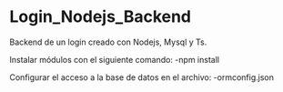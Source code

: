 # Login_Nodejs_Backend
Backend de un login creado con Nodejs, Mysql y Ts.

Instalar módulos con el siguiente comando: 
-npm install

Configurar el acceso a la base de datos en el archivo:
-ormconfig.json
